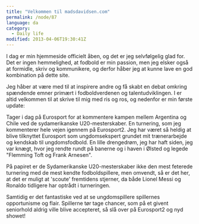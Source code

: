 ```yaml
---
title: "Velkommen til madsdavidsen.com"
permalink: /node/87
language: da
category:
  - Daily life
modified: 2013-04-06T19:30:41Z
---
```


I dag er min hjemmeside officielt åben, og det er jeg selvfølgelig glad for. Det er ingen hemmelighed, at fodbold er min passion, men jeg elsker også at formidle, skriv og kommunikere, og derfor håber jeg at kunne lave en god kombination på dette site.



Jeg håber at være med til at inspirere andre og få skabt en debat omkring spændende emner primært i fodboldverdenen og talentudviklingen. I er altid velkommen til at skrive til mig med ris og ros, og nedenfor er min første update:  


Tager i dag på Eurosport for at kommentere kampen mellem Argentina og Chile ved de sydamerikanske U20-mesterskaber. En turnering, som jeg kommenterer hele vejen igennem på Eurosport2. Jeg har været så heldig at blive tilknyttet Eurosport som ungdomsekspert grundet mit trænerarbejde og kendskab til ungdomsfodbold. En lille drengedrøm, jeg har haft siden, jeg var knægt, hvor jeg rendte rundt på banerne og i haven i Ølsted og legede "Flemming Toft og Frank Arnesen".



På papiret er de Sydamerikanske U20-mesterskaber ikke den mest feterede turnering med de mest kendte fodboldspillere, men omvendt, så er det her, at det er muligt at 'scoute' fremtidens stjerner, da både Lionel Messi og Ronaldo tidligere har optrådt i turneringen.



Samtidig er det fantastiske ved at se ungdomspillere spillernes opportunisme og flair. Spillerne tør tage chancer, som på et givent seniorhold aldrig ville blive accepteret, så slå over på Eurosport2 og nyd showet!
